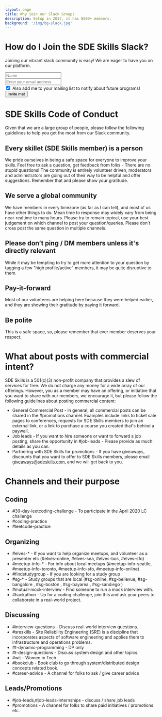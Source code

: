 ```yaml
---
layout: page
title: Why join our Slack Group?
description: Setup in 2017, it has 8500+ members.
background: '/img/bg-slack.jpg'
---
```


# How do I Join the SDE Skills Slack?
Joining our vibrant slack community is easy! We are eager to have you on our platform.
<form name="slackInvite" id="slackInvite">
  <div class="form-row">
    <div class="col-mx-12 col-md-9">  
		<div class="row">
			<div class="col-mx-12 col-md-5">
			<input type="text" class="form-control form-control-lg mt-2" placeholder="Name" id="name" name="name">
			</div>
			<div class="col-mx-12 col-md-7">
			<input type="text" class="form-control form-control-lg mt-2" placeholder="Enter your email address" name="email" id="email">
			</div>	
		</div>
		<div class="row">
			<div class="col-12">
				<div class="form-check">
					<input class="form-check-input" name="notify" type="checkbox" id="notify" checked="checked">
					<label class="form-check-label" for="notify">Also add me to your mailing list to notify about future programs!</label>
      			</div>			
			</div>
	    </div>
    </div>		
    <div class="col">
	  <button id="slackSubmit" type="Submit" class="btn btn-primary mt-2">Invite me!</button>
    </div>
  </div>
</form>

# SDE Skills Code of Conduct
Given that we are a large group of people, please follow the following guidelines to help you get the most from our Slack community.

## Every skillet (SDE Skills member) is a person
We pride ourselves in being a safe space for everyone to improve your skills. Feel free to ask a question, get feedback from folks - There are no stupid questions! The community is entirely volunteer driven, moderators and administrators are going out of their way to be helpful and offer suggestions. Remember that and please show your gratitude. 

## We serve a global community
We have members in every timezone (as far as I can tell), and most of us have other things to do. Mean time to response may widely vary from being near-realtime to many hours. Please try to remain topical, use your best judgement on which channel to post your question/queries. Please don't cross post the same question in multiple channels. 

## Please don’t ping / DM members unless it's directly relevant
While it may be tempting to try to get more attention to your question by tagging a few "high profile/active" members, it may be quite disruptive to them. 

## Pay-it-forward
Most of our volunteers are helping here because they were helped earlier, and they are showing their gratitude by paying it forward. 

## Be polite
This is a safe space, so, please remember that ever member deserves your respect.

# What about posts with commercial intent?
SDE Skills is a 501(c)(3) non-profit company that provides a slew of services for free. We do not charge any money for a wide array of our offerings. However, you as a member may have an offering, or initiative that you want to share with our members, we encourage it, but please follow the following guidelines about posting commercial content:

* General Commercial Post - In general, all commercial posts can be shared in the #promotions channel. Examples include links to ticket sale pages to conferences, requests for SDE Skills members to join an external link, or a link to purchase a course you created that's behind a paywall. 
* Job leads - If you want to hire someone or want to forward a job posting, share the opportunity in #job-leads - Please provide as much details as you can.
* Partnering with SDE Skills for promotions - If you have giveaways, discounts that you want to offer to SDE Skills members, please email [giveaways@sdeskills.com](mailto:giveaways@sdeskills.com), and we will get back to you.

# Channels and their purpose
## Coding
 * #30-day-leetcoding-challenge - To participate in the April 2020 LC challenge
 * #coding-practice
 * #leetcode-practice

## Organizing
 * #elves-* - If you want to help organize meetups, and volunteer as a presenter etc (#elves-online, #elves-sea, #elves-bos, #elves-sfo)
 * #meetup-info-* - For info about local meetups (#meetup-info-seattle, #meetup-info-toronto, #meetup-info-sfo, #meetup-info-online)
 * #findstudygroup - If you are looking for a study group
 * #sg-* - Study groups that are local (#sg-online, #sg-bellevue, #sg-bangalore , #sg-boston , #sg-bayarea , #sg-sandiego )
 * #mutual-mock-interview - Find someone to run a mock interview with.
 * #hackathon - Up for a coding challenge, join this and ask your peers to collaborate in a real-world project.

## Discussing 
 * #interview-questions - Discuss real-world interview questions.
 * #sreskills - Site Reliability Engineering (SRE) is a discipline that incorporates aspects of software engineering and applies them to infrastructure and operations problems.
 * #t-dynamic-programming - DP only
 * #t-design-questions - Discuss system design and other topics.
 * #wit - Women in Tech
 * #bookclub - Book club to go through system/distributed design concepts related book.
 * #career-advice - A channel for folks to ask / give career advice

## Leads/Promotions
 * #job-leads,#job-leads-internships - discuss / share job leads
 * #promotions - A channel for folks to share paid initiatives / promotions etc.

